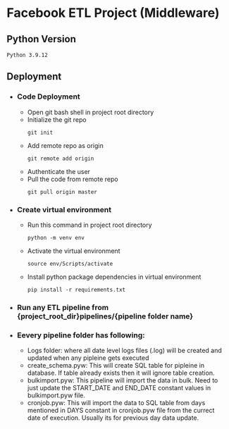 # Facebook ETL Project (Middleware)

## Python Version
```
Python 3.9.12
```

## Deployment
- ### Code Deployment
    - Open git bash shell in project root directory
    - Initialize the git repo
        ```
        git init
        ```
    - Add remote repo as origin
        ```
        git remote add origin 
        ```
    - Authenticate the user
    - Pull the code from remote repo
        ```
        git pull origin master
        ```

- ### Create virtual environment
    - Run this command in project root directory
        ```
        python -m venv env
        ```
    - Activate the virtual environment
        ```
        source env/Scripts/activate
        ```
    - Install python package dependencies in virtual environment
        ```
        pip install -r requirements.txt
        ``` 

- ### Run any ETL pipeline from {project_root_dir}pipelines/{pipeline folder name}

- ### Eevery pipeline folder has following:
    - Logs folder: where all date level logs files (.log) will be created and updated when any pipleine gets executed
    - create_schema.pyw: This will create SQL table for pipleine in database. If table already exists then it will ignore table creation.
    - bulkimport.pyw: This pipeline will import the data in bulk. Need to just update the START_DATE and END_DATE constant values in bulkimport.pyw file.
    - cronjob.pyw: This will import the data to SQL table from days mentioned in DAYS constant in cronjob.pyw file from the currect date of execution. Usually its for previous day data update.